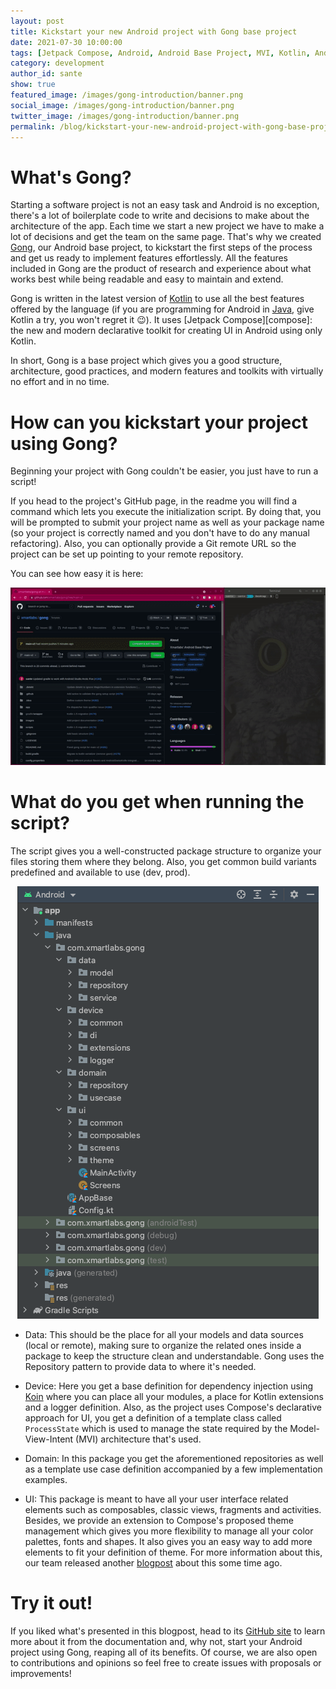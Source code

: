 ```yaml
---
layout: post
title: Kickstart your new Android project with Gong base project 
date: 2021-07-30 10:00:00
tags: [Jetpack Compose, Android, Android Base Project, MVI, Kotlin, Android Development, Declarative Toolkit, Base Project, Template]
category: development
author_id: sante
show: true
featured_image: /images/gong-introduction/banner.png
social_image: /images/gong-introduction/banner.png
twitter_image: /images/gong-introduction/banner.png
permalink: /blog/kickstart-your-new-android-project-with-gong-base-project/
---
```


# What's Gong?

Starting a software project is not an easy task and Android is no exception, there's a lot of boilerplate code to write and decisions to make about the architecture of the app.
Each time we start a new project we have to make a lot of decisions and get the team on the same page.
That's why we created [Gong][gong], our Android base project, to kickstart the first steps of the process and get us ready to implement features effortlessly.
All the features included in Gong are the product of research and experience about what works best while being readable and easy to maintain and extend.


Gong is written in the latest version of [Kotlin][kotlin] to use all the best features offered by the language (if you are programming for Android in [Java][java], give Kotlin a try, you won't regret it :wink:).
It uses [Jetpack Compose][compose]: the new and modern declarative toolkit for creating UI in Android using only Kotlin.

In short, Gong is a base project which gives you a good structure, architecture, good practices, and modern features and toolkits with virtually no effort and in no time.

# How can you kickstart your project using Gong?
Beginning your project with Gong couldn't be easier, you just have to run a script! 

If you head to the project's GitHub page, in the readme you will find a command which lets you execute the initialization script.
By doing that, you will be prompted to submit your project name as well as your package name (so your project is correctly named and you don't have to do any manual refactoring).
Also, you can optionally provide a Git remote URL so the project can be set up pointing to your remote repository.

You can see how easy it is here:

<p style="text-align:center;">
<img src="/images/gong-introduction/howto.gif" alt="How to start using it">
</p>

# What do you get when running the script?
The script gives you a well-constructed package structure to organize your files storing them where they belong.
Also, you get common build variants predefined and available to use (dev, prod).

<p style="text-align:center;">
<img src="/images/gong-introduction/projectTree.png" alt="Generated project tree"/>
</p>

- Data: This should be the place for all your models and data sources (local or remote), making sure to organize the related ones inside a package to keep the structure clean and understandable.
Gong uses the Repository pattern to provide data to where it's needed.

- Device: Here you get a base definition for dependency injection using [Koin][koin] where you can place all your modules, a place for Kotlin extensions and a logger definition.
Also, as the project uses Compose's declarative approach for UI, you get a definition of a template class called `ProcessState` which is used to manage the state required by the Model-View-Intent (MVI) architecture that's used.

- Domain: In this package you get the aforementioned repositories as well as a template use case definition accompanied by a few implementation examples.

- UI: This package is meant to have all your user interface related elements such as composables, classic views, fragments and activities.
Besides, we provide an extension to Compose's proposed theme management which gives you more flexibility to manage all your color palettes, fonts and shapes.
It also gives you an easy way to add more elements to fit your definition of theme.
For more information about this, our team released another [blogpost][mirland] about this some time ago.

# Try it out!
If you liked what's presented in this blogpost, head to its [GitHub site][gong] to learn more about it from the documentation and, why not, start your Android project using Gong, reaping all of its benefits.
Of course, we are also open to contributions and opinions so feel free to create issues with proposals or improvements!

[gong]: https://github.com/xmartlabs/gong
[mirland]: https://blog.xmartlabs.com/blog/extending-material-theme-in-jetpack-compose/
[kotlin]: https://kotlinlang.org/
[java]: https://java.com
[koin]: https://insert-koin.io/
